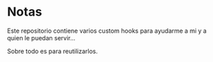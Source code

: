 # Notas

Este repositorio contiene varios custom hooks para ayudarme a mi y a quien le puedan servir...

Sobre todo es para reutilizarlos.
